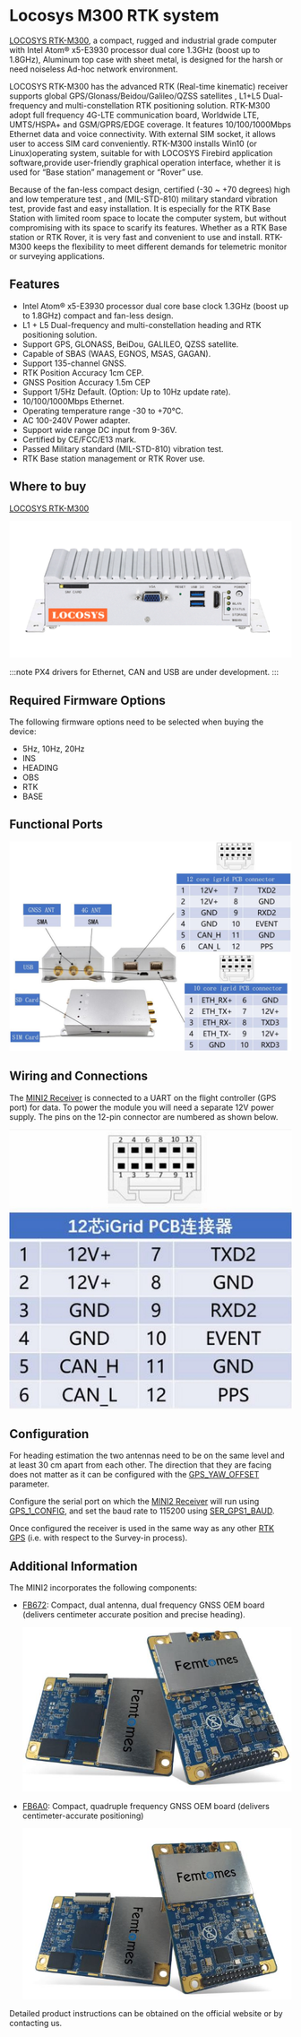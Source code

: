 # Locosys M300 RTK system 

[LOCOSYS RTK-M300](https://www.locosystech.com/en/product/RTK-System/rtk-M300.html), a compact, rugged and industrial grade computer with Intel Atom® x5-E3930 processor dual core 1.3GHz (boost up to 1.8GHz), Aluminum top case with sheet metal, is designed for the harsh or need noiseless Ad-hoc network environment.

LOCOSYS RTK-M300 has the advanced RTK (Real-time kinematic) receiver supports global GPS/Glonass/Beidou/Galileo/QZSS satellites , L1+L5 Dual-frequency and multi-constellation RTK positioning solution. RTK-M300 adopt full frequency 4G-LTE communication board, Worldwide LTE, UMTS/HSPA+ and GSM/GPRS/EDGE coverage. It features 10/100/1000Mbps Ethernet data and voice connectivity. With external SIM socket, it allows user to access SIM card conveniently. RTK-M300 installs Win10 (or Linux)operating system, suitable for with LOCOSYS Firebird application software,provide user-friendly graphical operation interface, whether it is used for “Base station” management or “Rover” use.

Because of the fan-less compact design, certified (-30 ~ +70 degrees) high and low temperature test , and (MIL-STD-810) military standard vibration test, provide fast and easy installation. It is especially for the RTK Base Station with limited room space to locate the computer system, but without compromising with its space to scarify its features. Whether as a RTK Base station or RTK Rover, it is very fast and convenient to use and install. RTK-M300 keeps the flexibility to meet different demands for telemetric monitor or surveying applications.

## Features

- Intel Atom® x5-E3930 processor dual core base clock 1.3GHz (boost up to 1.8GHz) compact and fan-less design.
- L1 + L5 Dual-frequency and multi-constellation heading and RTK positioning solution.
- Support GPS, GLONASS, BeiDou, GALILEO, QZSS satellite.
- Capable of SBAS (WAAS, EGNOS, MSAS, GAGAN).
- Support 135-channel GNSS.
- RTK Position Accuracy 1cm CEP.
- GNSS Position Accuracy 1.5m CEP
- Support 1/5Hz Default. (Option: Up to 10Hz update rate).
- 10/100/1000Mbps Ethernet.
- Operating temperature range -30 to +70°C.
- AC 100-240V Power adapter.
- Support wide range DC input from 9-36V.
- Certified by CE/FCC/E13 mark.
- Passed Military standard (MIL-STD-810) vibration test.
- RTK Base station management or RTK Rover use.

## Where to buy
[LOCOSYS RTK-M300](https://www.locosystech.com/en/product/RTK-System/rtk-M300.html)


![LOCOSYS RTK-M300 mini pc](../../assets/hardware/gps/locosys_m300/locosys_m300_general.png)

:::note
PX4 drivers for Ethernet, CAN and USB are under development.
:::

## Required Firmware Options

The following firmware options need to be selected when buying the device:
- 5Hz, 10Hz, 20Hz 
- INS 
- HEADING
- OBS
- RTK
- BASE 



## Functional Ports

![MINI II 1](../../assets/hardware/gps/rtk_fem_miniII_1.jpg)

## Wiring and Connections

The [MINI2 Receiver](http://www.femtomes.com) is connected to a UART on the flight controller (GPS port) for data.
To power the module you will need a separate 12V power supply.
The pins on the 12-pin connector are numbered as shown below.

![MINI_II_2](../../assets/hardware/gps/rtk_fem_miniII_2.jpg)


## Configuration

For heading estimation the two antennas need to be on the same level and at least 30 cm apart from each other.
The direction that they are facing does not matter as it can be configured with the [GPS_YAW_OFFSET](../advanced_config/parameter_reference.md#GPS_YAW_OFFSET) parameter.

Configure the serial port on which the [MINI2 Receiver](http://www.femtomes.com) will run using [GPS_1_CONFIG](../advanced_config/parameter_reference.md#GPS_1_CONFIG), and set the baud rate to 115200 using [SER_GPS1_BAUD](../advanced_config/parameter_reference.md#SER_GPS1_BAUD).

Once configured the receiver is used in the same way as any other [RTK GPS](../gps_compass/rtk_gps.md) (i.e. with respect to the Survey-in process).


## Additional Information

The MINI2 incorporates the following components:

- [FB672](http://www.femtomes.com/en/FB672.php): Compact, dual antenna, dual frequency GNSS OEM board (delivers centimeter accurate position and precise heading).

  ![FB672](../../assets/hardware/gps/rtk_fem_fb_1.jpg)

- [FB6A0](http://www.femtomes.com/en/FB6A0.php): Compact, quadruple frequency GNSS OEM board (delivers centimeter-accurate positioning)

  ![FB6A0](../../assets/hardware/gps/rtk_fem_fb_2.jpg)

Detailed product instructions can be obtained on the official website or by contacting us.
